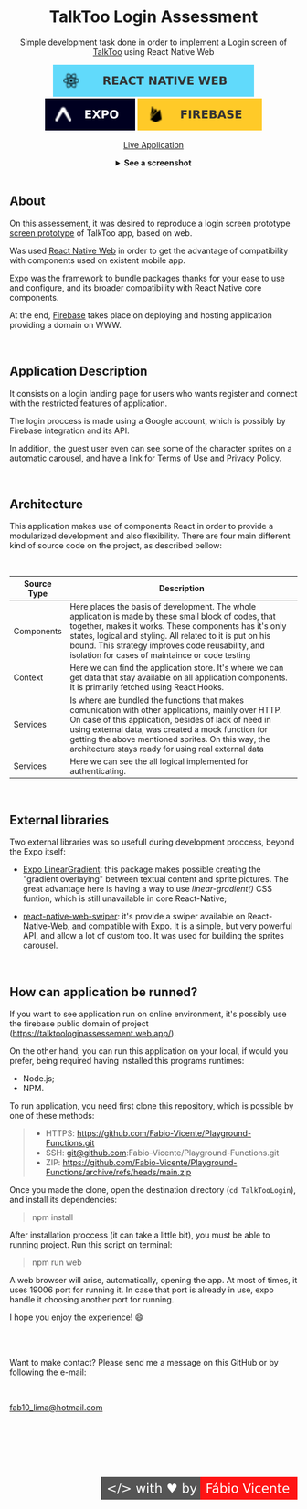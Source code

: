 <div align=center>
  <h1>TalkToo Login Assessment</h1>
  <p>Simple development task done in order to implement a Login screen of <a href='https://www.talktoo.ai/'>TalkToo</a> using React Native Web</p>

  ![React Native Web](docs/assets/badges/ReactNativeWeb.svg)
  ![Expo](docs/assets/badges/Expo.svg)
  ![Firebase](docs/assets/badges/Firebase.svg)

  [Live Application](https://talktoologinassessement.web.app/)

  <details>
    <summary>
      <strong>See a screenshot</strong>
    </summary>
    <br />
    <img src=docs/assets/gifs/Screenshot.gif alt="Project Screenshot" />
  </details>
</div>
  
</div>
<br />

## About

On this assessement, it was desired to reproduce a login screen prototype <a href='https://www.figma.com/file/ExCv1Dc4WdUUzR3h3ipjvh/Sample-Task?node-id=12%3A190&mode=dev'>screen prototype</a> of TalkToo app, based on web.

Was used <ins>React Native Web</ins> in order to get the advantage of compatibility with components used on existent mobile app.

<ins>Expo</ins> was the framework to bundle packages thanks for your ease to use and configure, and its broader compatibility with React Native core components.

At the end, <ins>Firebase</ins> takes place on deploying and hosting application providing a domain on WWW.

<br />

## Application Description

It consists on a login landing page for users who wants register and connect with the restricted features of application.

The login proccess is made using a Google account, which is possibly by Firebase integration and its API.

In addition, the guest user even can see some of the character sprites on a automatic carousel, and have a link for Terms of Use and Privacy Policy.

<br />

## Architecture

This application makes use of components React in order to provide a modularized development and also flexibility. There are four main different kind of source code on the project, as described bellow:

<br />

| Source Type   | Description |
| ------------- | ------------- |
| Components    | Here places the basis of development. The whole application is made by these small block of codes, that together, makes it works. These components has it's only states, logical and styling. All related to it is put on his bound. This strategy improves code reusability, and isolation for cases of maintaince or code testing  |
| Context  | Here we can find the application store. It's where we can get data that stay available on all application components. It is primarily fetched using React Hooks. |
| Services    | Is where are bundled the functions that makes comunication with other applications, mainly over HTTP. On case of this application, besides of lack of need in using external data, was created a mock function for getting the above mentioned sprites. On this way, the architecture stays ready for using real external data |
| Services    | Here we can see the all logical implemented for authenticating.  |

<br />

## External libraries

Two external libraries was so usefull during development proccess, beyond the Expo itself:

- [Expo LinearGradient](https://docs.expo.dev/versions/latest/sdk/linear-gradient/): this package makes possible creating the "gradient overlaying" between textual content and sprite pictures. The great advantage here is having a way to use *linear-gradient()* CSS funtion, which is still unavailable in core React-Native;
  
- [react-native-web-swiper](https://github.com/reactrondev/react-native-web-swiper): it's provide a swiper available on React-Native-Web, and compatible with Expo. It is a simple, but very powerful API, and allow a lot of custom too. It was used for building the sprites carousel.

<br />

## How can application be runned?

If you want to see application run on online environment, it's possibly use the firebase public domain of project (https://talktoologinassessement.web.app/).

On the other hand, you can run this application on your local, if would you prefer, being required having installed this programs runtimes:

- Node.js;
- NPM.
  
To run application, you need first clone this repository, which is possible by one of these methods:

> - HTTPS: https://github.com/Fabio-Vicente/Playground-Functions.git
> - SSH: git@github.com:Fabio-Vicente/Playground-Functions.git
> - ZIP: https://github.com/Fabio-Vicente/Playground-Functions/archive/refs/heads/main.zip

Once you made the clone, open the destination directory (`cd TalkTooLogin`), and install its dependencies:

> npm install

After installation proccess (it can take a little bit), you must be able to running project. Run this script on terminal:

> npm run web

A web browser will arise, automatically, opening the app. At most of times, it uses 19006 port for running it. In case that port is already in use, expo handle it choosing another port for running.

I hope you enjoy the experience! 😄

<br />
<br />

Want to make contact? Please send me a message on this GitHub or by following the e-mail:

<br />

fab10_lima@hotmail.com

<br />
<br />
<br />
<br />
<br />


<div align=right>

[![Code with love by Fábio Vicente](docs/assets/badges/made-with-love.svg)](https://github.com/Fabio-Vicente)

</div>
